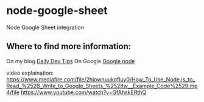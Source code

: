 # node-google-sheet
Node Google Sheet integration

## Where to find more information:

On my blog [Daily Dev Tips](https://daily-dev-tips.com/posts/nodejs-reading-a-google-sheet-%F0%9F%A4%93/)
On Google [Google node](https://developers.google.com/sheets/api/quickstart/nodejs)


video explaination: https://www.mediafire.com/file/2hjownuukqfluy0/How_To_Use_Node.js_to_Read_%252B_Write_to_Google_Sheets_%2528w__Example_Code%2529.mp4/file
https://www.youtube.com/watch?v=GfAhskERthQ
